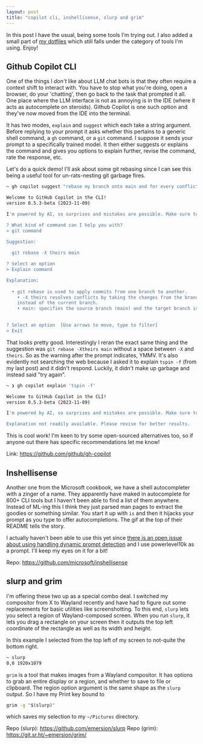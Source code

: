 ```yaml
---
layout: post
title: "copilot cli, inshellisense, slurp and grim"
---
```


In this post I have the usual, being some tools I'm trying out. I also added a small part of [my dotfiles](#slurp-and-grim) which still falls under the category of tools I'm using. Enjoy!

## Github Copilot CLI 

One of the things I _don't_ like about LLM chat bots is that they often require a context shift to interact with. You have to stop what you're doing, open a browser, do your 'chatting', then go back to the task that prompted it all. One place where the LLM interface is not as annoying is in the IDE (where it acts as autocomplete on steroids). Github Copilot is one such option and they've now moved from the IDE into the terminal.

It has two modes, `explain` and `suggest` which each take a string argument. Before replying to your prompt it asks whether this pertains to a generic shell command, a `gh` command, or a `git` command. I suppose it sends your prompt to a specifically trained model. It then either suggests or explains the command and gives you options to explain further, revise the command, rate the response, etc. 

Let's do a quick demo! I'll ask about some git rebasing since I can see this being a useful tool for un-rats-nesting git garbage fires.

```bash
~ gh copilot suggest "rebase my branch onto main and for every conflict accept main instead of my branch"

Welcome to GitHub Copilot in the CLI!
version 0.5.3-beta (2023-11-09)

I'm powered by AI, so surprises and mistakes are possible. Make sure to verify any generated code or suggestions, and share feedback so that we can learn and improve.

? What kind of command can I help you with?
> git command

Suggestion:                                                                                    
                                                                                               
  git rebase -X theirs main                                                                    

? Select an option
> Explain command

Explanation:                                                                                   
                                                                                               
  • git rebase is used to apply commits from one branch to another.                            
    • -X theirs resolves conflicts by taking the changes from the branch being rebased (main)  
    instead of the current branch.                                                             
    • main: specifies the source branch (main) and the target branch is the current branch.    
                                                                                               

? Select an option  [Use arrows to move, type to filter]
> Exit
```

That looks pretty good. Interestingly I reran the exact same thing and the suggestion was `git rebase -Xtheirs main` without a space between `-X` and `theirs`. So as the warning after the prompt indicates, YMMV. It's also evidently not searching the web because I asked it to explain `tspin -f` (from my last post) and it didn't respond. Luckily, it didn't make up garbage and instead said "try again".

```bash
~ ❯ gh copilot explain 'tspin -f'

Welcome to GitHub Copilot in the CLI!
version 0.5.3-beta (2023-11-09)

I'm powered by AI, so surprises and mistakes are possible. Make sure to verify any generated code or suggestions, and share feedback so that we can learn and improve.

Explanation not readily available. Please revise for better results.
```

This is cool work! I'm keen to try some open-sourced alternatives too, so if anyone out there has specific recommendations let me know!

Link: <https://github.com/github/gh-copilot>

## Inshellisense

Another one from the Microsoft cookbook, we have a shell autocompleter with a zinger of a name. They apparently have maked in autocomplete for 600+ CLI tools but I haven't been able to find a list of them anywhere. Instead of ML-ing this I think they just parsed man pages to extract the goodies or something similar. You start it up with `is` and then it hijacks your prompt as you type to offer autocompletions. The gif at the top of their README tells the story.

I actually haven't been able to use this yet since [there is an open issue about using handling dynamic prompt detection](https://github.com/microsoft/inshellisense/issues/120) and I use powerlevel10k as a prompt. I'll keep my eyes on it for a bit!

Repo: <https://github.com/microsoft/inshellisense>

## slurp and grim

I'm offering these two up as a special combo deal. I switched my compositor from X to Wayland recently and have had to figure out some replacements for basic utilities like screenshotting. To this end, `slurp` lets you select a region of Wayland-composed screen. When you run `slurp`, it lets you drag a rectangle on your screen then it outputs the top left coordinate of the rectangle as well as its width and height.

In this example I selected from the top left of my screen to not-quite the bottom right.

```bash
~ slurp
0,0 1920x1079
```

`grim` is a tool that makes images from a Wayland compositor. It has options to grab an entire display or a region, and whether to save to file or clipboard. The region option argument is the same shape as the `slurp` output. So I have my Print key bound to

```bash
grim -g "$(slurp)"
```

which saves my selection to my `~/Pictures` directory.

Repo (slurp): <https://github.com/emersion/slurp>
Repo (grim): <https://git.sr.ht/~emersion/grim/>
